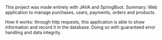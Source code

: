 This project was made entirely with JAVA and SpringBoot.
Summary: Web application to manage purchases, users, payments, orders and products.

How it works: through http requests, this application is able to show information and record it in the database. Doing so with guaranteed error handling and data integrity.
